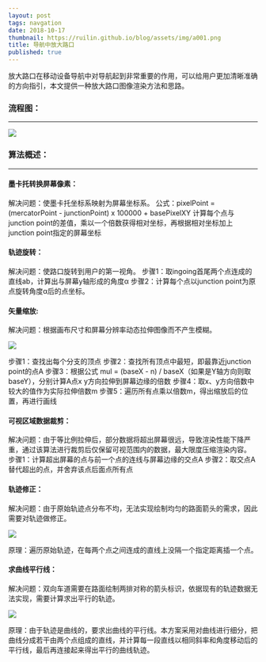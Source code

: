 ```yaml
---
layout: post
tags: navgation
date: 2018-10-17
thumbnail: https://ruilin.github.io/blog/assets/img/a001.png
title: 导航中放大路口
published: true
---
```



放大路口在移动设备导航中对导航起到非常重要的作用，可以给用户更加清晰准确的方向指引，本文提供一种放大路口图像渲染方法和思路。

<!--more-->

### 流程图：

---

![](https://ruilin.github.io/blog/assets/img/a001.png)

### 算法概述：

---

#### 墨卡托转换屏幕像素：
解决问题：使墨卡托坐标系映射为屏幕坐标系。
公式：pixelPoint = (mercatorPoint - junctionPoint) x 100000 + basePixelXY
计算每个点与junction point的差值，乘以一个倍数获得相对坐标，再根据相对坐标加上junction point指定的屏幕坐标

#### 轨迹旋转：

解决问题：使路口旋转到用户的第一视角。
步骤1：取ingoing首尾两个点连成的直线ab，计算出与屏幕y轴形成的角度α
步骤2：计算每个点以junction point为原点旋转角度α后的点坐标。

#### 矢量缩放:
解决问题：根据画布尺寸和屏幕分辨率动态拉伸图像而不产生模糊。

![](https://ruilin.github.io/blog/assets/img/a002.png)

步骤1：查找出每个分支的顶点
步骤2：查找所有顶点中最短，即最靠近junction point的点A
步骤3：根据公式 mul = (baseX - n) / baseX（如果是Y轴方向则取baseY），分别计算A点x y方向拉伸到屏幕边缘的倍数
步骤4：取x、y方向倍数中较大的值作为实际拉伸倍数m
步骤5：遍历所有点乘以倍数m，得出缩放后的位置，再进行画线

#### 可视区域数据裁剪：
解决问题：由于等比例拉伸后，部分数据将超出屏幕很远，导致渲染性能下降严重，通过该算法进行裁剪后仅保留可视范围内的数据，最大限度压缩渲染内容。
步骤1：计算超出屏幕的点与前一个点的连线与屏幕边缘的交点A
步骤2：取交点A替代超出的点，并舍弃该点后面点所有点

#### 轨迹修正：
解决问题：由于原始轨迹点分布不均，无法实现绘制均匀的路面箭头的需求，因此需要对轨迹做修正。

![](https://ruilin.github.io/blog/assets/img/a003.png)

原理：遍历原始轨迹，在每两个点之间连成的直线上没隔一个指定距离插一个点。

#### 求曲线平行线：
解决问题：双向车道需要在路面绘制两排对称的箭头标识，依据现有的轨迹数据无法实现，需要计算求出平行的轨迹。

![](https://ruilin.github.io/blog/assets/img/a004.png)

原理：由于轨迹是曲线的，要求出曲线的平行线。本方案采用对曲线进行细分，把曲线分成若干由两个点组成的直线，并计算每一段直线以相同斜率和角度移动后的平行线，最后再连接起来得出平行的曲线轨迹。